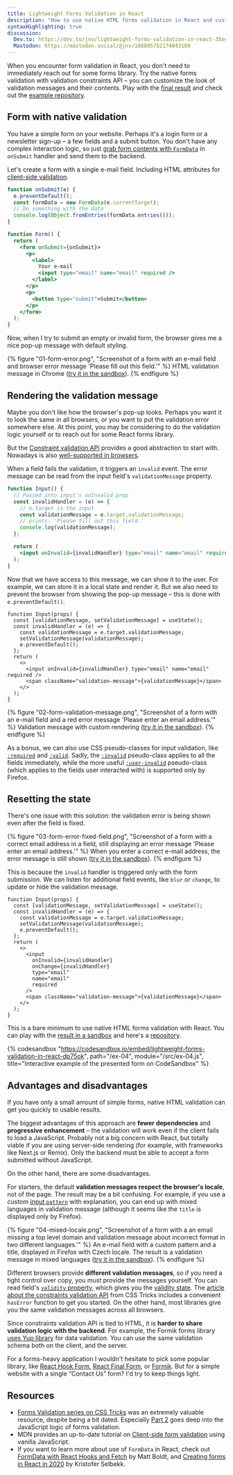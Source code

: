 ```yaml
---
title: Lightweight Forms Validation in React
description: "How to use native HTML forms validation in React and customize the validation messages."
syntaxHighlighting: true
discussion:
  Dev.to: https://dev.to/jnv/lightweight-forms-validation-in-react-35og
  Mastodon: https://mastodon.social/@jnv/108805752174043109
---
```


When you encounter form validation in React, you don't need to immediately reach out for some forms library. Try the native forms validation with validation constraints API – you can customize the look of validation messages and their contents. Play with the [final result](https://codesandbox.io/s/lightweight-forms-validation-in-react-dp75ok?file=/src/ex-04.js) and check out the [example repository](https://github.com/jnv/demo-lightweight-forms-validation-react).

## Form with native validation

You have a simple form on your website. Perhaps it's a login form or a newsletter sign-up – a few fields and a submit button. You don't have any complex interaction logic, so just [grab form contents with `FormData`](https://mattboldt.com/2020/05/02/formdata-with-react-hooks-and-fetch/) in `onSubmit` handler and send them to the backend.

Let's create a form with a single e-mail field. Including HTML attributes for [client-side validation](https://developer.mozilla.org/en-US/docs/Learn/Forms/Form_validation).

```jsx
function onSubmit(e) {
  e.preventDefault();
  const formData = new FormData(e.currentTarget);
  // Do something with the data
  console.log(Object.fromEntries(formData.entries()));
}

function Form() {
  return (
    <form onSubmit={onSubmit}>
      <p>
        <label>
          Your e-mail
          <input type="email" name="email" required />
        </label>
      </p>
      <p>
        <button type="submit">Submit</button>
      </p>
    </form>
  );
}
```

Now, when I try to submit an empty or invalid form, the browser gives me a nice pop-up message with default styling.

{% figure "01-form-error.png", "Screenshot of a form with an e-mail field and browser error message 'Please fill out this field.'" %}
HTML validation message in Chrome ([try it in the sandbox](https://dp75ok.csb.app/ex-01)).
{% endfigure %}

## Rendering the validation message

Maybe you don't like how the browser's pop-up looks. Perhaps you want it to look the same in all browsers, or you want to put the validation error somewhere else. At this point, you may be considering to do the validation logic yourself or to reach out for some React forms library.

But the [Constraint validation API](https://developer.mozilla.org/en-US/docs/Web/Guide/HTML/Constraint_validation) provides a good abstraction to start with. Nowadays is also [well-supported in browsers](https://caniuse.com/constraint-validation).

When a field fails the validation, it triggers an `invalid` event. The error message can be read from the input field's `validationMessage` property.

```jsx
function Input() {
  // Passed into input's onInvalid prop
  const invalidHandler = (e) => {
    // e.target is the input
    const validationMessage = e.target.validationMessage;
    // prints: 'Please fill out this field.'
    console.log(validationMessage);
  };

  return (
    <input onInvalid={invalidHandler} type="email" name="email" required />
  );
}
```

Now that we have access to this message, we can show it to the user. For example, we can store it in a local state and render it. But we also need to prevent the browser from showing the pop-up message – this is done with `e.preventDefault()`.

```jsx/5
function Input(props) {
  const [validationMessage, setValidationMessage] = useState();
  const invalidHandler = (e) => {
    const validationMessage = e.target.validationMessage;
    setValidationMessage(validationMessage);
    e.preventDefault();
  };
  return (
    <>
      <input onInvalid={invalidHandler} type="email" name="email" required />
      <span className="validation-message">{validationMessage}</span>
    </>
  );
}
```

{% figure "02-form-validation-message.png", "Screenshot of a form with an e-mail field and a red error message 'Please enter an email address.'" %}
Validation message with custom rendering ([try it in the sandbox](https://dp75ok.csb.app/ex-03)).
{% endfigure %}

<aside>

As a bonus, we can also use CSS pseudo-classes for input validation, like [`:required`](https://developer.mozilla.org/en-US/docs/Web/CSS/:required) and [`:valid`](https://developer.mozilla.org/en-US/docs/Web/CSS/:valid). Sadly, the [`:invalid`](https://developer.mozilla.org/en-US/docs/Web/CSS/:invalid) pseudo-class applies to all the fields immediately, while the more useful [`:user-invalid`](https://developer.mozilla.org/en-US/docs/Web/CSS/:user-invalid) pseudo-class (which applies to the fields user interacted with) is supported only by Firefox.

</aside>

## Resetting the state

There's one issue with this solution: the validation error is being shown even after the field is fixed.

{% figure "03-form-error-fixed-field.png", "Screenshot of a form with a correct email address in a field, still displaying an error message 'Please enter an email address.'" %}
When you enter a correct e-mail address, the error message is still shown ([try it in the sandbox](https://dp75ok.csb.app/ex-03)).
{% endfigure %}

This is because the `invalid` handler is triggered only with the form submission. We can listen for additional field events, like `blur` or `change`, to update or hide the validation message.

```jsx/11
function Input(props) {
  const [validationMessage, setValidationMessage] = useState();
  const invalidHandler = (e) => {
    const validationMessage = e.target.validationMessage;
    setValidationMessage(validationMessage);
    e.preventDefault();
  };
  return (
    <>
      <input
        onInvalid={invalidHandler}
        onChange={invalidHandler}
        type="email"
        name="email"
        required
      />
      <span className="validation-message">{validationMessage}</span>
    </>
  );
}
```

This is a bare minimum to use native HTML forms validation with React. You can play with the [result in a sandbox](https://dp75ok.csb.app/ex-04) and here's a [repository](https://github.com/jnv/demo-lightweight-forms-validation-react).

{% codesandbox "https://codesandbox.io/embed/lightweight-forms-validation-in-react-dp75ok", path="/ex-04", module="/src/ex-04.js", title="Interactive example of the presented form on CodeSandbox" %}

## Advantages and disadvantages

If you have only a small amount of simple forms, native HTML validation can get you quickly to usable results.

The biggest advantages of this approach are **fewer dependencies** and **progressive enhancement** – the validation will work even if the client fails to load a JavaScript. Probably not a big concern with React, but totally viable if you are using server-side rendering (for example, with frameworks like Next.js or Remix). Only the backend must be able to accept a form submitted without JavaScript.

On the other hand, there are some disadvantages.

For starters, the default **validation messages respect the browser's locale**, not of the page. The result may be a bit confusing. For example, if you use a custom [input `pattern`](https://developer.mozilla.org/en-US/docs/Web/HTML/Attributes/pattern) with explanation, you can end up with mixed languages in validation message (although it seems like the `title` is displayed only by Firefox).

{% figure "04-mixed-locale.png", "Screenshot of a form with a an email missing a top level domain and validation message about incorrect format in two different languages.'" %}
An e-mail field with a custom pattern and a title, displayed in Firefox with Czech locale. The result is a validation message in mixed languages ([try it in the sandbox](https://dp75ok.csb.app/ex-05)).
{% endfigure %}

Different browsers provide **different validation messages**, so if you need a tight control over copy, you must provide the messages yourself. You can read field's [`validity` property](https://developer.mozilla.org/en-US/docs/Web/API/HTMLObjectElement/validity), which gives you the [validity state](https://developer.mozilla.org/en-US/docs/Web/API/ValidityState). The [article about the constraints validation API](https://css-tricks.com/form-validation-part-2-constraint-validation-api-javascript/#aa-getting-the-error) from CSS Tricks includes a convenient `hasError` function to get you started. On the other hand, most libraries give you the same validation messages across all browsers.

Since constraints validation API is tied to HTML, it is **harder to share validation logic with the backend**. For example, the Formik forms library [uses Yup library](https://formik.org/docs/tutorial#schema-validation-with-yup) for data validation. You can use the same validation schema both on the client, and the server.

For a forms-heavy application I wouldn't hesitate to pick some popular library, like [React Hook Form](https://react-hook-form.com/), [React Final Form](https://final-form.org/react), or [Formik](https://formik.org/). But for a simple website with a single “Contact Us” form? I'd try to keep things light.

## Resources

- [Forms Validation series on CSS Tricks](https://css-tricks.com/form-validation-part-1-constraint-validation-html/) was an extremely valuable resource, despite being a bit dated. Especially [Part 2](https://css-tricks.com/form-validation-part-2-constraint-validation-api-javascript/) goes deep into the JavaScript logic of forms validation.
- MDN provides an up-to-date tutorial on [Client-side form validation](https://developer.mozilla.org/en-US/docs/Learn/Forms/Form_validation) using vanilla JavaScript.
- If you want to learn more about use of `FormData` in React, check out [FormData with React Hooks and Fetch](https://mattboldt.com/2020/05/02/formdata-with-react-hooks-and-fetch/) by Matt Boldt, and [Creating forms in React in 2020](https://blog.logrocket.com/forms-in-react-in-2020/) by Kristofer Selbekk.

